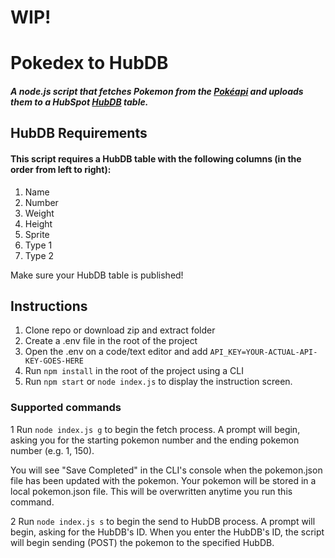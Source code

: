 # WIP!
# Pokedex to HubDB

##### A node.js script that fetches Pokemon from the [Pokéapi](https://pokeapi.co/) and uploads them to a HubSpot [HubDB](https://designers.hubspot.com/docs/tools/hubdb) table.

## HubDB Requirements
#### This script requires a HubDB table with the following columns (in the order from left to right):
1. Name
2. Number
3. Weight
4. Height
5. Sprite
6. Type 1
7. Type 2

Make sure your HubDB table is published!

## Instructions
1. Clone repo or download zip and extract folder
2. Create a .env file in the root of the project
3. Open the .env on a code/text editor and add `API_KEY=YOUR-ACTUAL-API-KEY-GOES-HERE`
4. Run `npm install` in the root of the project using a CLI
5. Run `npm start` or `node index.js` to display the instruction screen.

### Supported commands
1 Run `node index.js g` to begin the fetch process. A prompt will begin, asking you for the starting pokemon number and the ending pokemon number (e.g. 1, 150). 

You will see "Save Completed" in the CLI's console when the pokemon.json file has been updated with the pokemon. Your pokemon will be stored in a local pokemon.json file. This will be overwritten anytime you run this command.

2 Run `node index.js s` to begin the send to HubDB process. A prompt will begin, asking for the HubDB's ID. When you enter the HubDB's ID, the script will begin sending (POST) the pokemon to the specified HubDB.

